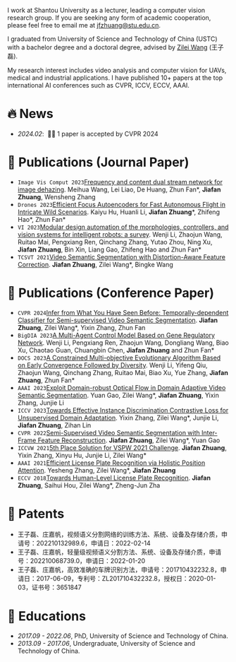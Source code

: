 I work at Shantou University as a lecturer, leading a computer vision research group. If you are seeking any form of academic cooperation, please feel free to email me at jfzhuang@stu.edu.cn.

I graduated from University of Science and Technology of China (USTC) with a bachelor degree and a doctoral degree, advised by [Zilei Wang](http://vim.ustc.edu.cn/) (王子磊).

My research interest includes video analysis and computer vision for UAVs, medical and industrial applications. I have published 10+ papers at the top international AI conferences such as CVPR, ICCV, ECCV, AAAI.

# 🔥 News
- *2024.02*: &nbsp;🎉🎉 1 paper is accepted by CVPR 2024

# 📝 Publications (Journal Paper)
- ``Image Vis Comput 2023``[Frequency and content dual stream network for image dehazing](). Meihua Wang, Lei Liao, De Huang, Zhun Fan*, **Jiafan Zhuang**, Wensheng Zhang
- ``Drones 2023``[Efficient Focus Autoencoders for Fast Autonomous Flight in Intricate Wild Scenarios](). Kaiyu Hu, Huanli Li, **Jiafan Zhuang***, Zhifeng Hao*, Zhun Fan*
- ``VI 2023``[Modular design automation of the morphologies, controllers, and vision systems for intelligent robots: a survey](). Wenji Li, Zhaojun Wang, Ruitao Mai, Pengxiang Ren, Qinchang Zhang, Yutao Zhou, Ning Xu, **Jiafan Zhuang**, Bin Xin, Liang Gao, Zhifeng Hao and Zhun Fan*
- ``TCSVT 2021``[Video Semantic Segmentation with Distortion-Aware Feature Correction](). **Jiafan Zhuang**, Zilei Wang*, Bingke Wang

# 📝 Publications (Conference Paper)
- ``CVPR 2024``[Infer from What You Have Seen Before: Temporally-dependent Classifier for Semi-supervised Video Semantic Segmentation](). **Jiafan Zhuang**, Zilei Wang*, Yixin Zhang, Zhun Fan
- ``BigDIA 2023``[A Multi-Agent Control Model Based on Gene Regulatory Network](). Wenji Li, Pengxiang Ren, Zhaojun Wang, Dongliang Wang, Biao Xu, Chaotao Guan, Chuangbin Chen, **Jiafan Zhuang** and Zhun Fan*
- ``DOCS 2023``[A Constrained Multi-objective Evolutionary Algorithm Based on Early Convergence Followed by Diversity](). Wenji Li, Yifeng Qiu, Zhaojun Wang, Qinchang Zhang, Ruitao Mai, Biao Xu, Yue Zhang, **Jiafan Zhuang**, Zhun Fan*
- ``AAAI 2023``[Exploit Domain-robust Optical Flow in Domain Adaptive Video Semantic Segmentation](). Yuan Gao, Zilei Wang*, **Jiafan Zhuang**, Yixin Zhang, Junjie Li
- ``ICCV 2023``[Towards Effective Instance Discrimination Contrastive Loss for Unsupervised Domain Adaptation](). Yixin Zhang, Zilei Wang*, Junjie Li, **Jiafan Zhuang**, Zihan Lin
- ``CVPR 2022``[Semi-Supervised Video Semantic Segmentation with Inter-Frame Feature Reconstruction](). **Jiafan Zhuang**, Zilei Wang*, Yuan Gao
- ``ICCVW 2021``[5th Place Solution for VSPW 2021 Challenge](). **Jiafan Zhuang**, Yixin Zhang, Xinyu Hu, Junjie Li, Zilei Wang*
- ``AAAI 2021``[Efficient License Plate Recognition via Holistic Position Attention](). Yesheng Zhang, Zilei Wang*, **Jiafan Zhuang**
- ``ECCV 2018``[Towards Human-Level License Plate Recognition](). **Jiafan Zhuang**, Saihui Hou, Zilei Wang*, Zheng-Jun Zha

# 📝 Patents
- 王子磊、庄嘉帆，视频语义分割网络的训练方法、系统、设备及存储介质，申请号：202210132989.6，申请日：2022-02-14
- 王子磊、庄嘉帆，轻量级视频语义分割方法、系统、设备及存储介质，申请号：202210068739.0，申请日：2022-01-20
- 王子磊、庄嘉帆，高效准确的车牌识别方法，申请号：201710432232.8，申请日：2017-06-09，专利号：ZL201710432232.8，授权日：2020-01-03，证书号：3651847

# 📖 Educations
- *2017.09 - 2022.06*, PhD, University of Science and Technology of China. 
- *2013.09 - 2017.06*, Undergraduate, University of Science and Technology of China. 
